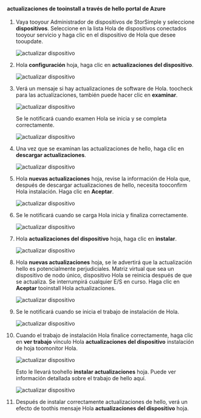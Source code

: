 <!--author=alkohli last changed: 01/18/17 -->

#### <a name="tooinstall-updates-via-hello-azure-portal"></a>actualizaciones de tooinstall a través de hello portal de Azure

1. Vaya tooyour Administrador de dispositivos de StorSimple y seleccione **dispositivos**. Seleccione en la lista Hola de dispositivos conectados tooyour servicio y haga clic en el dispositivo de Hola que desee tooupdate. 

    ![actualizar dispositivo](../includes/media/storsimple-virtual-array-install-update-via-portal-04/azupdate1m.png) 

2. Hola **configuración** hoja, haga clic en **actualizaciones del dispositivo**. 

    ![actualizar dispositivo](../includes/media/storsimple-virtual-array-install-update-via-portal-04/azupdate2m.png)  

3. Verá un mensaje si hay actualizaciones de software de Hola. toocheck para las actualizaciones, también puede hacer clic en **examinar**.

    ![actualizar dispositivo](../includes/media/storsimple-virtual-array-install-update-via-portal-04/azupdate3m1.png)

    Se le notificará cuando examen Hola se inicia y se completa correctamente.

    ![actualizar dispositivo](../includes/media/storsimple-virtual-array-install-update-via-portal-04/azupdate5m.png)

4. Una vez que se examinan las actualizaciones de hello, haga clic en **descargar actualizaciones**. 

    ![actualizar dispositivo](../includes/media/storsimple-virtual-array-install-update-via-portal-04/azupdate6m.png)

5. Hola **nuevas actualizaciones** hoja, revise la información de Hola que, después de descargar actualizaciones de hello, necesita tooconfirm Hola instalación. Haga clic en **Aceptar**.

    ![actualizar dispositivo](../includes/media/storsimple-virtual-array-install-update-via-portal-04/azupdate7m.png)

6. Se le notificará cuando se carga Hola inicia y finaliza correctamente.

     ![actualizar dispositivo](../includes/media/storsimple-virtual-array-install-update-via-portal-04/azupdate8m.png)

5. Hola **actualizaciones del dispositivo** hoja, haga clic en **instalar**.

     ![actualizar dispositivo](../includes/media/storsimple-virtual-array-install-update-via-portal-04/azupdate11m1.png)   

6. Hola **nuevas actualizaciones** hoja, se le advertirá que la actualización hello es potencialmente perjudiciales. Matriz virtual que sea un dispositivo de nodo único, dispositivo Hola se reinicia después de que se actualiza. Se interrumpirá cualquier E/S en curso. Haga clic en **Aceptar** tooinstall Hola actualizaciones. 

    ![actualizar dispositivo](../includes/media/storsimple-virtual-array-install-update-via-portal-04/azupdate12m.png) 

7. Se le notificará cuando se inicia el trabajo de instalación de Hola. 

    ![actualizar dispositivo](../includes/media/storsimple-virtual-array-install-update-via-portal-04/azupdate13m.png)

8.  Cuando el trabajo de instalación Hola finalice correctamente, haga clic en **ver trabajo** vínculo Hola **actualizaciones del dispositivo** instalación de hoja toomonitor Hola. 

    ![actualizar dispositivo](../includes/media/storsimple-virtual-array-install-update-via-portal-04/azupdate15m1.png)

    Esto le llevará toohello **instalar actualizaciones** hoja. Puede ver información detallada sobre el trabajo de hello aquí.

    ![actualizar dispositivo](../includes/media/storsimple-virtual-array-install-update-via-portal-04/azupdate16m1.png)

9. Después de instalar correctamente actualizaciones de hello, verá un efecto de toothis mensaje Hola **actualizaciones del dispositivo** hoja. 
